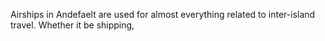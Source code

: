 Airships in Andefaelt are used for almost everything related to inter-island travel. Whether it be shipping, 